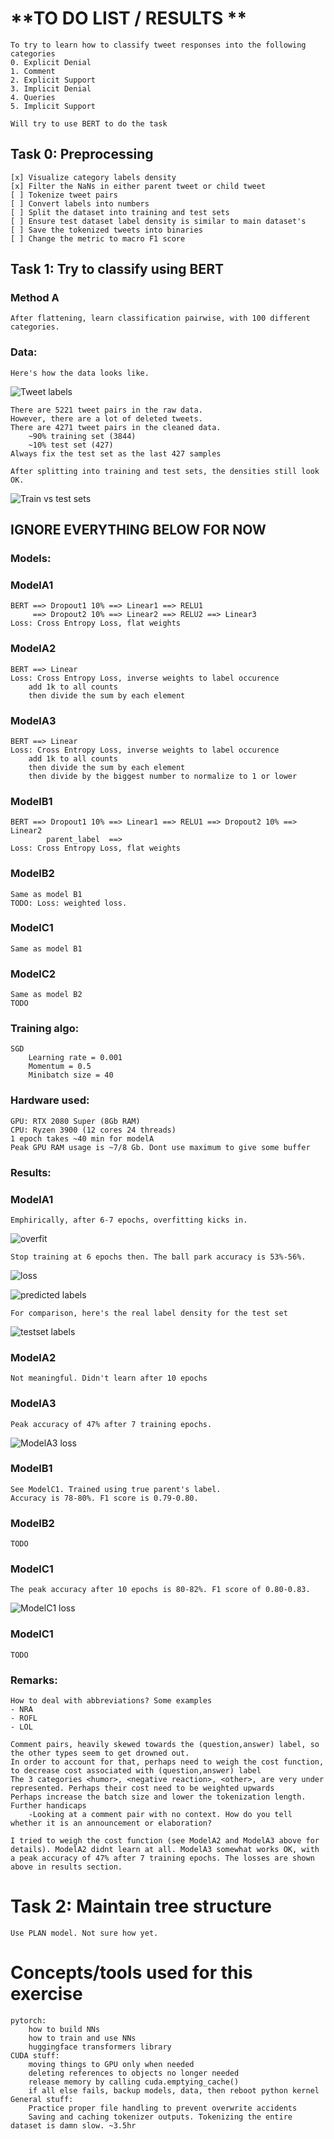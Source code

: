 # **TO DO LIST / RESULTS **
    To try to learn how to classify tweet responses into the following categories
    0. Explicit Denial
    1. Comment
    2. Explicit Support
    3. Implicit Denial
    4. Queries
    5. Implicit Support
    
    Will try to use BERT to do the task    

## **Task 0: Preprocessing**
    [x] Visualize category labels density
    [x] Filter the NaNs in either parent tweet or child tweet
    [ ] Tokenize tweet pairs
    [ ] Convert labels into numbers
    [ ] Split the dataset into training and test sets
    [ ] Ensure test dataset label density is similar to main dataset's
    [ ] Save the tokenized tweets into binaries    
    [ ] Change the metric to macro F1 score

## **Task 1: Try to classify using BERT**


### Method A
    After flattening, learn classification pairwise, with 100 different categories.
    
### **Data:**
    Here's how the data looks like.

![Tweet labels](./data/label_density.png)
        
    There are 5221 tweet pairs in the raw data. 
    However, there are a lot of deleted tweets.
    There are 4271 tweet pairs in the cleaned data.
        ~90% training set (3844)
        ~10% test set (427)
    Always fix the test set as the last 427 samples

    After splitting into training and test sets, the densities still look OK.
    
![Train vs test sets](./data/test_train_density.png)
    
## IGNORE EVERYTHING BELOW FOR NOW

### **Models:**
    
    
### ModelA1
    BERT ==> Dropout1 10% ==> Linear1 ==> RELU1
         ==> Dropout2 10% ==> Linear2 ==> RELU2 ==> Linear3
    Loss: Cross Entropy Loss, flat weights
    
### ModelA2
    BERT ==> Linear
    Loss: Cross Entropy Loss, inverse weights to label occurence
        add 1k to all counts
        then divide the sum by each element
        
### ModelA3
    BERT ==> Linear
    Loss: Cross Entropy Loss, inverse weights to label occurence
        add 1k to all counts
        then divide the sum by each element
        then divide by the biggest number to normalize to 1 or lower
    
### ModelB1 
    BERT ==> Dropout1 10% ==> Linear1 ==> RELU1 ==> Dropout2 10% ==> Linear2
            parent_label  ==>
    Loss: Cross Entropy Loss, flat weights
    
### ModelB2
    Same as model B1
    TODO: Loss: weighted loss. 

### ModelC1
    Same as model B1
    
### ModelC2
    Same as model B2
    TODO

### **Training algo:**
    SGD
        Learning rate = 0.001
        Momentum = 0.5
        Minibatch size = 40

### **Hardware used:**
    GPU: RTX 2080 Super (8Gb RAM)
    CPU: Ryzen 3900 (12 cores 24 threads)
    1 epoch takes ~40 min for modelA
    Peak GPU RAM usage is ~7/8 Gb. Dont use maximum to give some buffer

### **Results:**

### ModelA1
    Emphirically, after 6-7 epochs, overfitting kicks in. 
    
![overfit](./results/MODELA/modelA1_overfitting.png)

    Stop training at 6 epochs then. The ball park accuracy is 53%-56%.

![loss](./results/MODELA/modelA1_losses_6epochs.png)

![predicted labels](./results/MODELA/modelA1_predicted_labels_6_epochs.png)

    For comparison, here's the real label density for the test set
![testset labels](./results/testset_labels.png)
    
### ModelA2
    Not meaningful. Didn't learn after 10 epochs
    
### ModelA3
    Peak accuracy of 47% after 7 training epochs. 

![ModelA3 loss](./results/MODELA/modelA3_losses.png)

    
### ModelB1
    See ModelC1. Trained using true parent's label.
    Accuracy is 78-80%. F1 score is 0.79-0.80.
    
### ModelB2
    TODO
    
### ModelC1
    The peak accuracy after 10 epochs is 80-82%. F1 score of 0.80-0.83.
![ModelC1 loss](./results/MODELB/modelC1_losses_10epochs.png)

### ModelC1
    TODO
    
### **Remarks:**
    How to deal with abbreviations? Some examples
    - NRA
    - ROFL
    - LOL
    
    Comment pairs, heavily skewed towards the (question,answer) label, so the other types seem to get drowned out.
    In order to account for that, perhaps need to weigh the cost function, to decrease cost associated with (question,answer) label
    The 3 categories <humor>, <negative reaction>, <other>, are very under represented. Perhaps their cost need to be weighted upwards
    Perhaps increase the batch size and lower the tokenization length.
    Further handicaps
        -Looking at a comment pair with no context. How do you tell whether it is an announcement or elaboration?
        
    I tried to weigh the cost function (see ModelA2 and ModelA3 above for details). ModelA2 didnt learn at all. ModelA3 somewhat works OK, with a peak accuracy of 47% after 7 training epochs. The losses are shown above in results section.
    
    
# Task 2: Maintain tree structure 
    Use PLAN model. Not sure how yet.


# Concepts/tools used for this exercise
    pytorch: 
        how to build NNs
        how to train and use NNs
        huggingface transformers library
    CUDA stuff: 
        moving things to GPU only when needed
        deleting references to objects no longer needed
        release memory by calling cuda.emptying_cache()
        if all else fails, backup models, data, then reboot python kernel
    General stuff:
        Practice proper file handling to prevent overwrite accidents
        Saving and caching tokenizer outputs. Tokenizing the entire dataset is damn slow. ~3.5hr
    